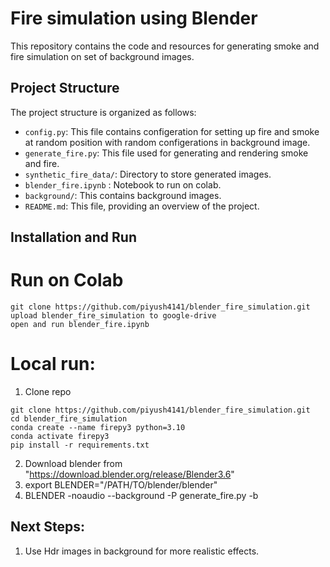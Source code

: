 # Fire simulation using Blender

This repository contains the code and resources for generating smoke and fire simulation on set of background images.

## Project Structure

The project structure is organized as follows:
- `config.py`: This file contains configeration for setting up fire and smoke at random position with random configerations in background image. 
- `generate_fire.py`: This file used for generating and rendering smoke and fire.
- `synthetic_fire_data/`: Directory to store generated images.
- `blender_fire.ipynb` : Notebook to run on colab.
- `background/`: This contains background images.
- `README.md`: This file, providing an overview of the project.

## Installation and Run
# Run on Colab
   ```shell
   git clone https://github.com/piyush4141/blender_fire_simulation.git
   upload blender_fire_simulation to google-drive 
   open and run blender_fire.ipynb
   ```
# Local run:
  1. Clone repo
  ```shell
  git clone https://github.com/piyush4141/blender_fire_simulation.git
  cd blender_fire_simulation
  conda create --name firepy3 python=3.10
  conda activate firepy3
  pip install -r requirements.txt
  ```
  2. Download blender from "https://download.blender.org/release/Blender3.6"
  3. export BLENDER="/PATH/TO/blender/blender"
  4. BLENDER -noaudio --background -P generate_fire.py -b

## Next Steps:
  1. Use Hdr images in background for more realistic effects.
     
